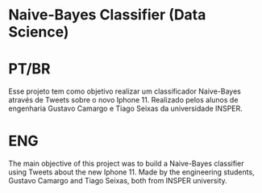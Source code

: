 # Naive-Bayes Classifier (Data Science)

# PT/BR 
Esse projeto tem como objetivo realizar um classificador Naive-Bayes através de Tweets sobre o novo Iphone 11. Realizado pelos alunos de engenharia Gustavo Camargo e Tiago Seixas da universidade INSPER.

# ENG
The main objective of this project was to build a Naive-Bayes classifier using Tweets about the new Iphone 11. Made by the engineering students, Gustavo Camargo and Tiago Seixas, both from INSPER university.
